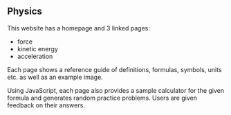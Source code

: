 ## Physics

This website has a homepage and 3 linked pages: 
- force
- kinetic energy
- acceleration

Each page shows a reference guide of definitions, formulas, symbols, units etc. as well as an example image.

Using JavaScript, each page also provides a sample calculator for the given formula and generates random practice problems. Users are given feedback on their answers. 